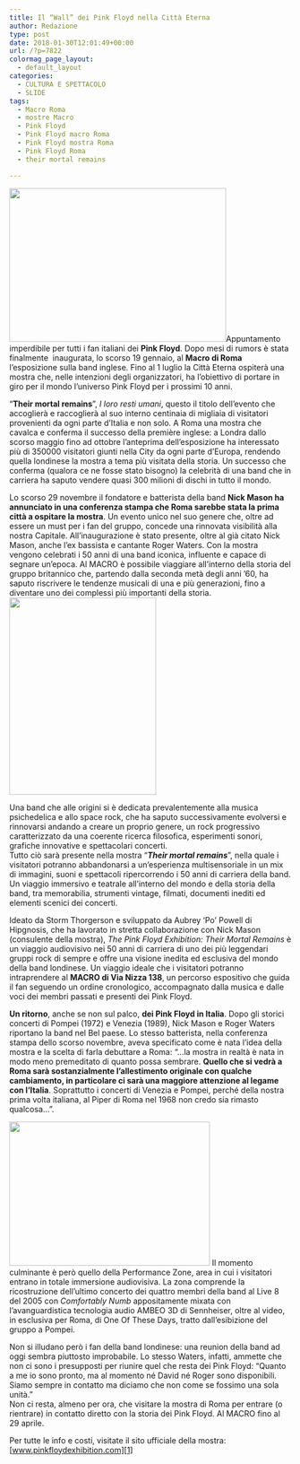 ```yaml
---
title: Il “Wall” dei Pink Floyd nella Città Eterna
author: Redazione
type: post
date: 2018-01-30T12:01:49+00:00
url: /?p=7822
colormag_page_layout:
  - default_layout
categories:
  - CULTURA E SPETTACOLO
  - SLIDE
tags:
  - Macro Roma
  - mostre Macro
  - Pink Floyd
  - Pink Floyd macro Roma
  - Pink Floyd mostra Roma
  - Pink Floyd Roma
  - their mortal remains

---
```

<img decoding="async" loading="lazy" class=" wp-image-7755 alignleft" src="https://progressonline.it/wp-content/uploads/2018/01/IMG_0777-300x225.jpg" alt="" width="387" height="274" />Appuntamento imperdibile per tutti i fan italiani dei **Pink Floyd**. Dopo mesi di rumors è stata finalmente  inaugurata, lo scorso 19 gennaio, al **Macro di Roma** l’esposizione sulla band inglese. Fino al 1 luglio la Città Eterna ospiterà una mostra che, nelle intenzioni degli organizzatori, ha l’obiettivo di portare in giro per il mondo l’universo Pink Floyd per i prossimi 10 anni.

“**Their mortal remains**”, _I loro resti umani_, questo il titolo dell’evento che accoglierà e raccoglierà al suo interno centinaia di migliaia di visitatori provenienti da ogni parte d’Italia e non solo. A Roma una mostra che cavalca e conferma il successo della première inglese: a Londra dallo scorso maggio fino ad ottobre l’anteprima dell’esposizione ha interessato più di 350000 visitatori giunti nella City da ogni parte d’Europa, rendendo quella londinese la mostra a tema più visitata della storia. Un successo che conferma (qualora ce ne fosse stato bisogno) la celebrità di una band che in carriera ha saputo vendere quasi 300 milioni di dischi in tutto il mondo.

Lo scorso 29 novembre il fondatore e batterista della band **Nick Mason ha annunciato in una conferenza stampa che Roma sarebbe stata la prima città a ospitare la mostra**. Un evento unico nel suo genere che, oltre ad essere un must per i fan del gruppo, concede una rinnovata visibilità alla nostra Capitale. All’inaugurazione è stato presente, oltre al già citato Nick Mason, anche l’ex bassista e cantante Roger Waters. Con la mostra vengono celebrati i 50 anni di una band iconica, influente e capace di segnare un’epoca. Al MACRO è possibile viaggiare all’interno della storia del gruppo britannico che, partendo dalla seconda metà degli anni ’60, ha saputo riscrivere le tendenze musicali di una e più generazioni, fino a diventare uno dei complessi più importanti della storia.<img decoding="async" loading="lazy" class=" wp-image-7741 alignright" src="https://progressonline.it/wp-content/uploads/2018/01/IMG_0772-225x300.jpg" alt="" width="262" height="352" />

Una band che alle origini si è dedicata prevalentemente alla musica psichedelica e allo space rock, che ha saputo successivamente evolversi e rinnovarsi andando a creare un proprio genere, un rock progressivo caratterizzato da una coerente ricerca filosofica, esperimenti sonori, grafiche innovative e spettacolari concerti.  
Tutto ciò sarà presente nella mostra “_**Their mortal remains**_”, nella quale i visitatori potranno abbandonarsi a un’esperienza multisensoriale in un mix di immagini, suoni e spettacoli ripercorrendo i 50 anni di carriera della band. Un viaggio immersivo e teatrale all’interno del mondo e della storia della band, tra memorabilia, strumenti vintage, filmati, documenti inediti ed elementi scenici dei concerti.

Ideato da Storm Thorgerson e sviluppato da Aubrey ‘Po’ Powell di Hipgnosis, che ha lavorato in stretta collaborazione con Nick Mason (consulente della mostra), _The Pink Floyd Exhibition: Their Mortal Remains_ è un viaggio audiovisivo nei 50 anni di carriera di uno dei più leggendari gruppi rock di sempre e offre una visione inedita ed esclusiva del mondo della band londinese. Un viaggio ideale che i visitatori potranno intraprendere al **MACRO di Via Nizza 138**, un percorso espositivo che guida il fan seguendo un ordine cronologico, accompagnato dalla musica e dalle voci dei membri passati e presenti dei Pink Floyd.

**Un ritorno**, anche se non sul palco, **dei Pink Floyd in Italia**. Dopo gli storici concerti di Pompei (1972) e Venezia (1989), Nick Mason e Roger Waters riportano la band nel Bel paese. Lo stesso batterista, nella conferenza stampa dello scorso novembre, aveva specificato come è nata l’idea della mostra e la scelta di farla debuttare a Roma: “…la mostra in realtà è nata in modo meno premeditato di quanto possa sembrare. **Quello che si vedrà a Roma sarà sostanzialmente l&#8217;allestimento originale con qualche cambiamento, in particolare ci sarà una maggiore attenzione al legame con l&#8217;Italia**. Soprattutto i concerti di Venezia e Pompei, perché della nostra prima volta italiana, al Piper di Roma nel 1968 non credo sia rimasto qualcosa…”.

<img decoding="async" loading="lazy" class=" wp-image-7745 alignleft" src="https://progressonline.it/wp-content/uploads/2018/01/IMG_0782-300x225.jpg" alt="" width="358" height="257" /> Il momento culminante è però quello della Performance Zone, area in cui i visitatori entrano in totale immersione audiovisiva. La zona comprende la ricostruzione dell’ultimo concerto dei quattro membri della band al Live 8 del 2005 con _Comfortably Numb_ appositamente mixata con l’avanguardistica tecnologia audio AMBEO 3D di Sennheiser, oltre al video, in esclusiva per Roma, di One Of These Days, tratto dall’esibizione del gruppo a Pompei.

Non si illudano però i fan della band londinese: una reunion della band ad oggi sembra piuttosto improbabile. Lo stesso Waters, infatti, ammette che non ci sono i presupposti per riunire quel che resta dei Pink Floyd: “Quanto a me io sono pronto, ma al momento né David né Roger sono disponibili. Siamo sempre in contatto ma diciamo che non come se fossimo una sola unità.&#8221;  
Non ci resta, almeno per ora, che visitare la mostra di Roma per entrare (o rientrare) in contatto diretto con la storia dei Pink Floyd. Al MACRO fino al 29 aprile.

Per tutte le info e costi, visitate il sito ufficiale della mostra: [www.pinkfloydexhibition.com][1]

 [1]: https://www.pinkfloydexhibition.com/
